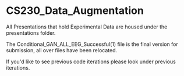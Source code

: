# CS230_Data_Augmentation
All Presentations that hold Experimental Data are housed under the presentations folder. 

The Conditional_GAN_ALL_EEG_Successful(1) file is the final version for submission, all over files have been relocated. 

If you'd like to see previous code iterations please look under previous iterations. 

